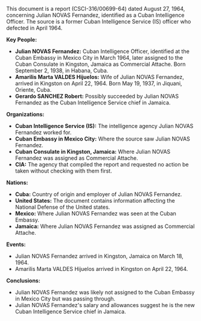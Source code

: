 This document is a report (CSCI-316/00699-64) dated August 27, 1964, concerning Julian NOVAS Fernandez, identified as a Cuban Intelligence Officer. The source is a former Cuban Intelligence Service (IS) officer who defected in April 1964.

**Key People:**

*   **Julian NOVAS Fernandez:** Cuban Intelligence Officer, identified at the Cuban Embassy in Mexico City in March 1964, later assigned to the Cuban Consulate in Kingston, Jamaica as Commercial Attache. Born September 2, 1938, in Habana, Cuba.
*   **Amarilis Marta VALDES Hijuelos:** Wife of Julian NOVAS Fernandez, arrived in Kingston on April 22, 1964. Born May 19, 1937, in Jiquani, Oriente, Cuba.
*   **Gerardo SANCHEZ Robert:** Possibly succeeded by Julian NOVAS Fernandez as the Cuban Intelligence Service chief in Jamaica.

**Organizations:**

*   **Cuban Intelligence Service (IS):** The intelligence agency Julian NOVAS Fernandez worked for.
*   **Cuban Embassy in Mexico City:** Where the source saw Julian NOVAS Fernandez.
*   **Cuban Consulate in Kingston, Jamaica:** Where Julian NOVAS Fernandez was assigned as Commercial Attache.
*   **CIA:** The agency that compiled the report and requested no action be taken without checking with them first.

**Nations:**

*   **Cuba:** Country of origin and employer of Julian NOVAS Fernandez.
*   **United States:** The document contains information affecting the National Defense of the United states.
*   **Mexico:** Where Julian NOVAS Fernandez was seen at the Cuban Embassy.
*   **Jamaica:** Where Julian NOVAS Fernandez was assigned as Commercial Attache.

**Events:**

*   Julian NOVAS Fernandez arrived in Kingston, Jamaica on March 18, 1964.
*   Amarilis Marta VALDES Hijuelos arrived in Kingston on April 22, 1964.

**Conclusions:**

*   Julian NOVAS Fernandez was likely not assigned to the Cuban Embassy in Mexico City but was passing through.
*   Julian NOVAS Fernandez's salary and allowances suggest he is the new Cuban Intelligence Service chief in Jamaica.
